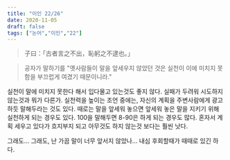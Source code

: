 ```yaml
---
title: "이인 22/26"
date: 2020-11-05
draft: false
tags: ["논어","이인","22"]
---
```


> 子曰：「古者言之不出，恥躬之不逮也。」

> 공자가 말하기를 "옛사람들이 말을 앞세우지 않았던 것은 실천이 이에 미치지 못함을 부끄럽게 여겼기 때문이니라."

실천이 말에 미치지 못한다 해서 입다물고 있는것도 좋지 않다.
실패가 두려워 시도하지 않는것과 뭐가 다른가.
실천력을 높이는 조언 중에는, 자신의 계획을 주변사람에게 광고하듯 말해두라는 것도 있다.
때로는 말을 앞세워 놓으면 앞세워 놓은 말을 지키기 위해 실천하게 되는 경우도 있다.
100을 말해두면 8-90은 하게 되는 경우도 많다. 혼자서 계획 세우고 있다가 흐지부지 되고 아무것도 하지 않는것 보다는 훨씬 낫다.

그래도... 그래도, 난 가끔 말이 너무 앞서지 않았나... 내심 후회할때가 때때로 있긴 하다.
